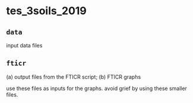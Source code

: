 # tes_3soils_2019

## `data` 
input data files

## `fticr` 
(a) output files from the FTICR script; (b) FTICR graphs 

use these files as inputs for the graphs. avoid grief by using these smaller files.
